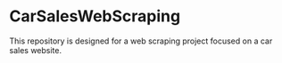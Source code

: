# CarSalesWebScraping
This repository is designed for a web scraping project focused on a car sales website.
